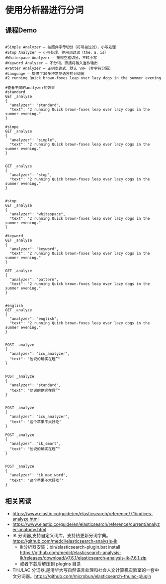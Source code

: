# 使用分析器进行分词
## 课程Demo
```

#Simple Analyzer – 按照非字母切分（符号被过滤），小写处理
#Stop Analyzer – 小写处理，停用词过滤（the，a，is）
#Whitespace Analyzer – 按照空格切分，不转小写
#Keyword Analyzer – 不分词，直接将输入当作输出
#Patter Analyzer – 正则表达式，默认 \W+ (非字符分隔)
#Language – 提供了30多种常见语言的分词器
#2 running Quick brown-foxes leap over lazy dogs in the summer evening

#查看不同的analyzer的效果
#standard
GET _analyze
{
  "analyzer": "standard",
  "text": "2 running Quick brown-foxes leap over lazy dogs in the summer evening."
}

#simpe
GET _analyze
{
  "analyzer": "simple",
  "text": "2 running Quick brown-foxes leap over lazy dogs in the summer evening."
}


GET _analyze
{
  "analyzer": "stop",
  "text": "2 running Quick brown-foxes leap over lazy dogs in the summer evening."
}


#stop
GET _analyze
{
  "analyzer": "whitespace",
  "text": "2 running Quick brown-foxes leap over lazy dogs in the summer evening."
}

#keyword
GET _analyze
{
  "analyzer": "keyword",
  "text": "2 running Quick brown-foxes leap over lazy dogs in the summer evening."
}

GET _analyze
{
  "analyzer": "pattern",
  "text": "2 running Quick brown-foxes leap over lazy dogs in the summer evening."
}


#english
GET _analyze
{
  "analyzer": "english",
  "text": "2 running Quick brown-foxes leap over lazy dogs in the summer evening."
}


POST _analyze
{
  "analyzer": "icu_analyzer",
  "text": "他说的确实在理”"
}


POST _analyze
{
  "analyzer": "standard",
  "text": "他说的确实在理”"
}


POST _analyze
{
  "analyzer": "icu_analyzer",
  "text": "这个苹果不大好吃"
}

POST _analyze
{
  "analyzer": "ik_smart",
  "text": "他说的确实在理”"
}


POST _analyze
{
  "analyzer": "ik_max_word",
  "text": "这个苹果不大好吃”"
}
```

## 相关阅读
- https://www.elastic.co/guide/en/elasticsearch/reference/7.1/indices-analyze.html
- https://www.elastic.co/guide/en/elasticsearch/reference/current/analyzer-anatomy.html
- IK 分词器,支持自定义词库，支持热更新分词字典。https://github.com/medcl/elasticsearch-analysis-ik
    - ik分析器安装：bin/elasticsearch-plugin.bat install https://github.com/medcl/elasticsearch-analysis-ik/releases/download/v7.6.1/elasticsearch-analysis-ik-7.6.1.zip
    - 或者下载后解压到 plugins 目录
- THULAC 分词器,是清华大写自然语言处理和社会人文计算机实验室的一套中文分词器。https://github.com/microbun/elasticsearch-thulac-plugin
